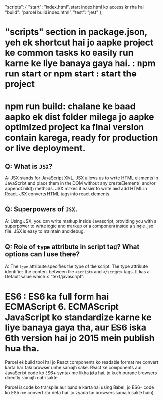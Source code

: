 "scripts": {
"start": "index.html", start index.html ko access kr rha hai
"build": "parcel build index.html",
"test": "jest"
},

# "scripts" section in package.json, yeh ek shortcut hai jo aapke project ke common tasks ko easily run karne ke liye banaya gaya hai. : npm run start or npm start : start the project

# npm run build: chalane ke baad aapko ek dist folder milega jo aapke optimized project ka final version contain karega, ready for production or live deployment.

## Q: What is `JSX`?

A: JSX stands for JavaScript XML.
JSX allows us to write HTML elements in JavaScript and place them in the DOM without any createElement() and/or appendChild() methods.
JSX makes it easier to write and add HTML in React.
JSX converts HTML tags into react elements.

## Q: Superpowers of `JSX`.

A: Using JSX, you can write markup inside Javascript, providing you with a superpower to write logic and markup of a component inside a single .jsx file. JSX is easy to maintain and debug.

## Q: Role of `type` attribute in script tag? What options can I use there?

A: The `type` attribute specifies the type of the script. The type attribute identifies the content between the `<script>` and `</script>` tags. It has a Default value which is “text/javascript”.

# ES6 : ES6 ka full form hai ECMAScript 6. ECMAScript JavaScript ko standardize karne ke liye banaya gaya tha, aur ES6 iska 6th version hai jo 2015 mein publish hua tha.

Parcel ek build tool hai jo React components ko readable format me convert karta hai, taki browser unhe samajh sake. React ke components aur JavaScript code ko ES6+ syntax me likha jata hai, jo kuch purane browsers directly samajh nahi sakte.

Parcel is code ko transpile aur bundle karta hai using Babel, jo ES6+ code ko ES5 me convert kar deta hai (jo zyada tar browsers samajh sakte hain).
